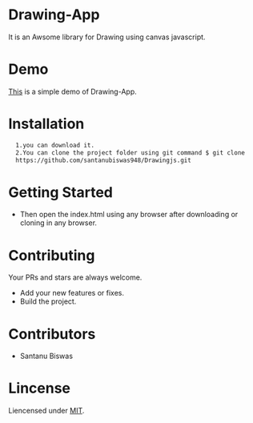 # Drawing-App
It is an Awsome library for Drawing using canvas javascript.
# Demo
[This](https://santanubiswas948.github.io/Drawingjs/) is a simple demo of Drawing-App.
# Installation
```sh
  1.you can download it.
  2.You can clone the project folder using git command $ git clone
  https://github.com/santanubiswas948/Drawingjs.git
```
# Getting Started
- Then open the index.html using any browser after downloading or cloning in any browser.
# Contributing
Your PRs and stars are always welcome.
- Add your new features or fixes.
- Build the project.
# Contributors
- Santanu Biswas
# Lincense
Liencensed under [MIT](LICENSE).
